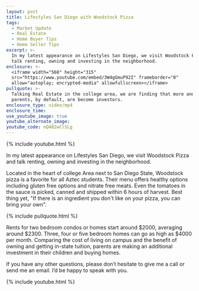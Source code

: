 ```yaml
---
layout: post
title: Lifestyles San Diego with Woodstock Pizza
tags:
  - Market Update
  - Real Estate
  - Home Buyer Tips
  - Home Seller Tips
excerpt: >-
  In my latest appearance on Lifestyles San Diego, we visit Woodstock Pizza and
  talk renting, owning and investing in the neighborhood.
enclosure: >-
  <iframe width="560" height="315"
  src="https://www.youtube.com/embed/3W4gGmuP92I" frameborder="0"
  allow="autoplay; encrypted-media" allowfullscreen></iframe>
pullquote: >-
  Talking Real Estate in the college area, we are finding that more and more
  parents, by default, are become investors.
enclosure_type: video/mp4
enclosure_time:
use_youtube_image: true
youtube_alternate_image:
youtube_code: nQ402wClSLg
---
```


{% include youtube.html %}

In my latest appearance on Lifestyles San Diego, we visit Woodstock Pizza and talk renting, owning and investing in the neighborhood.

Located in the heart of college Area next to San Diego State, Woodstock pizza is a favorite for all Aztec students. Their menu offers healthy options including gluten free options and nitrate free meats. Even the tomatoes in the sauce is picked, canned and shipped within 6 hours of harvest. Best thing yet, "If there is an ingredient you don't like on your pizza, you can bring your own".

{% include pullquote.html %}

Rents for two bedroom condos or homes start around $2000, averaging around $2300. Three, four or five bedroom homes can go as high as $4000 per month. Comparing the cost of living on campus and the benefit of owning and getting in-state tuition, parents are making an additional investment in their children and buying homes.

If you have any other questions, please don’t hesitate to give me a call or send me an email. I’d be happy to speak with you.

{% include youtube.html %}